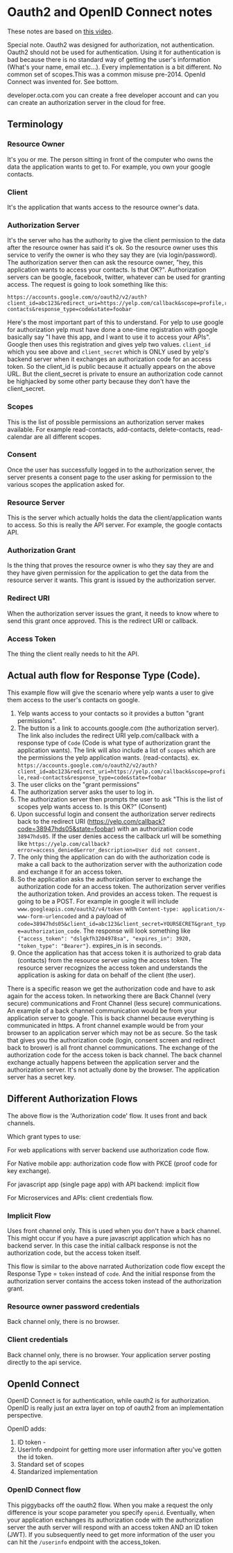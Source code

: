 # Oauth2 and OpenID Connect notes
These notes are based on [this video](https://www.youtube.com/watch?v=996OiexHze0).

Special note. Oauth2 was designed for authorization, not authentication. Oauth2 should not be used for authentication. Using it for authentication is bad because
there is no standard way of getting the user's information (What's your name, email etc...). Every implementation is a bit different. No common set of scopes.This was a common misuse pre-2014. OpenId Connect was invented for. See bottom.

developer.octa.com you can create a free developer account and can you can create an authorization server in the cloud for free.

## Terminology

### Resource Owner
It's you or me. The person sitting in front of the computer who owns the data the application wants to get to. For example, you own your google contacts.

### Client
It's the application that wants access to the resource owner's data.

### Authorization Server
It's the server who has the authority to give the client permission to the data after the resource owner has said it's ok. So the resource owner uses this
service to verify the owner is who they say they are (via login/password). The authorization server then can ask the resource owner, "hey, this application
wants to access your contacts. Is that OK?". Authorization servers can be google, facebook, twitter, whatever can be used for granting access. The request is going to look something like this:

```
https://accounts.google.com/o/oauth2/v2/auth?client_id=abc123&redirect_uri=https://yelp.com/callback&scope=profile,read-contacts&response_type=code&state=foobar
```
Here's the most important part of this to understand. For yelp to use google for authorization yelp must have done a one-time registration with google basically
say "I have this app, and I want to use it to access your APIs". Google then uses this registration and gives yelp two values. `client_id` which you see above
and `client_secret` which is ONLY used by yelp's backend server when it exchanges an authorization code for an access token. So the client_id is public
because it actually appears on the above URL. But the client_secret is private to ensure an authorization code cannot be highjacked by some other party because
they don't have the client_secret.

### Scopes
This is the list of possible permissions an authorization server makes available. For example read-contacts, add-contacts, delete-contacts, read-calendar are all different scopes.

### Consent
Once the user has successfully logged in to the authorization server, the server presents a consent page to the user asking for permission to the various scopes the application asked for.

### Resource Server
This is the server which actually holds the data the client/application wants to access. So this is really the API server. For example, the google contacts API.

### Authorization Grant
Is the thing that proves the resource owner is who they say they are and they have given permission for the application to get the data from the resource server
it wants. This grant is issued by the authorization server.

### Redirect URI
When the authorization server issues the grant, it needs to know where to send this grant once approved. This is the redirect URI or callback. 

### Access Token
The thing the client really needs to hit the API.

## Actual auth flow for Response Type (Code).
This example flow will give the scenario where yelp wants a user to give them access to the user's contacts on google.

1. Yelp wants access to your contacts so it provides a button "grant permissions".
1. The button is a link to accounts.google.com (the authorization server). The link also includes the redirect URI yelp.com/callback with a response type of `Code` (Code is what type of authorization grant the application wants). The link will also include a list of `scopes` which are the permissions the yelp
application wants. (read-contacts). ex. `https://accounts.google.com/o/oauth2/v2/auth?client_id=abc123&redirect_uri=https://yelp.com/callback&scope=profile,read-contacts&response_type=code&state=foobar`
1. The user clicks on the "grant permissions"
1. The authorization server asks the user to log in.
1. The authorization server then prompts the user to ask "This is the list of scopes yelp wants access to. Is this OK?" (Consent)
1. Upon successful login and consent the authorization server redirects back to the redirect URI (https://yelp.com/callback?code=38947hds05&state=foobar) with an authorization code `38947hds05`. If the user denies access the callback url will be something like `https://yelp.com/callback?error=access_denied&error_description=User did not consent.`
1. The only thing the application can do with the authorization code is make a call back to the authorization server with the authorization code and exchange it for an access token.
1. So the application asks the authorization server to exchange the authorization code for an access token. The authorization server verifies the authorization token. And provides an access token. The request is going to be a POST. For example in google it will include `www.googleapis.com/oauth2/v4/token` with `Content-type: application/x-www-form-urlencoded` and a payload of `code=38947hds05&client_id=abc123&client_secret=YOURSECRET&grant_type=authorization_code`. The response will look something like `{"access_token": "dslgkfh3204978sa", "expires_in": 3920, "token_type": "Bearer"}`. expires_in is in seconds.
1. Once the application has that access token it is authorized to grab data (contacts) from the resource server using the access token. The resource server recognizes the access token and understands the application is asking for data on behalf of the client (the user).

There is a specific reason we get the authorization code and have to ask again for the access token. In networking there are Back Channel (very secure) communications and Front Channel (less secure) communications. An example of a back channel communication would be from your application server to google. This
is back channel because everything is communicated in https. A front channel example would be from your browser to an application server which may not be as secure. So the task that gives you the authorization code (login, consent screen and redirect back to brower) is all front channel communications. The exchange of the authorization code for the access token is back channel. The back channel exchange actually happens between the application server and the authorization server. It's not actually done by the browser. The application server has a secret key.

## Different Authorization Flows
The above flow is the 'Authorization code' flow. It uses front and back channels.

Which grant types to use: 

For web applications with server backend use authorization code flow.

For Native mobile app: authorization code flow with PKCE (proof code for key exchange).

For javascript app (single page app) with API backend: implicit flow

For Microservices and APIs: client credentials flow.

### Implicit Flow
Uses front channel only. This is used when you don't have a back channel. This might occur if you have a pure javascript application which has no backend server.
In this case the initial callback response is not the authorization code, but the access token itself.

This flow is similar to the above narrated Authorization code flow except the Response Type = `token` instead of `code`. And the initial response from the authorization server contains the access token instead of the authorization grant.

### Resource owner password credentials
Back channel only, there is no browser.

### Client credentials
Back channel only, there is no browser. Your application server posting directly to the api service.

## OpenId Connect
OpenID Connect is for authentication, while oauth2 is for authorization. OpenID is really just an extra layer on top of oauth2 from an implementation perspective.

OpenID adds:
1. ID token - 
1. UserInfo endpoint for getting more user information after you've gotten the id token.
1. Standard set of scopes
1. Standarized implementation

### OpenID Connect flow
This piggybacks off the oauth2 flow. When you make a request the only difference is your scope parameter you specify `openid`. Eventually, when your application
exchanges its authorization code with the authorization server the auth server will respond with an access token AND an ID token (JWT). If you subsequently need to get
more information of the user you can hit the `/userinfo` endpoint with the access_token. 
